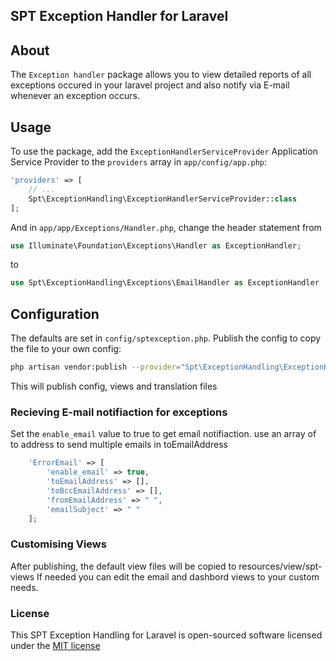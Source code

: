 ## SPT Exception Handler for Laravel

## About

The `Exception handler` package allows you to view detailed reports of all exceptions occured in your laravel project and also notify via E-mail whenever an exception occurs.

## Usage

To use the package, add the `ExceptionHandlerServiceProvider` Application Service Provider to the `providers`  array in  `app/config/app.php`:

```php
'providers' => [
    // ...
    Spt\ExceptionHandling\ExceptionHandlerServiceProvider::class
];
```

And in `app/app/Exceptions/Handler.php`, change the header statement from

```php
use Illuminate\Foundation\Exceptions\Handler as ExceptionHandler;
```
to
```php
use Spt\ExceptionHandling\Exceptions\EmailHandler as ExceptionHandler
```

## Configuration

The defaults are set in `config/sptexception.php`. Publish the config to copy the file to your own config:
```sh
php artisan vendor:publish --provider="Spt\ExceptionHandling\ExceptionHandlerServiceProvider"
```

This will publish config, views and translation files 

### Recieving E-mail notifiaction for exceptions

Set the `enable_email` value to true to get email notifiaction.
use an array of to address to send multiple emails in toEmailAddress

```php
    'ErrorEmail' => [
        'enable_email' => true,
        'toEmailAddress' => [],
        'toBccEmailAddress' => [],
        'fromEmailAddress' => " ",
        'emailSubject' => " "
    ];
```

### Customising Views

After publishing, the default view files will be copied to resources/view/spt-views
If needed you can edit the email and dashbord views to your custom needs.

### License

This SPT Exception Handling for Laravel is open-sourced software licensed under the [MIT license](http://opensource.org/licenses/MIT)
